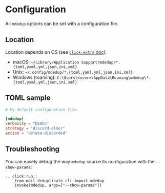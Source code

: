 # Configuration

All `mdedup` options can be set with a configuration file.

## Location

Location depends on OS (see
[`click-extra` doc](https://kdeldycke.github.io/click-extra/config.html#pattern-matching)):

- macOS:
  `~/Library/Application Support/mdedup/*.{toml,yaml,yml,json,ini,xml}`
- Unix:
  `~/.config/mdedup/*.{toml,yaml,yml,json,ini,xml}`
- Windows (roaming):
  `C:\Users\<user>\AppData\Roaming\mdedup\*.{toml,yaml,yml,json,ini,xml}`

## TOML sample

```toml
# My default configuration file.

[mdedup]
verbosity = "DEBUG"
strategy = "discard-older"
action = "delete-discarded"
```

## Troubleshooting

You can easely debug the way `mdedup` source its configuration with the `--show-params`:

```{eval-rst}
.. click:run::
    from mail_deduplicate.cli import mdedup
    invoke(mdedup, args=["--show-params"])
```
